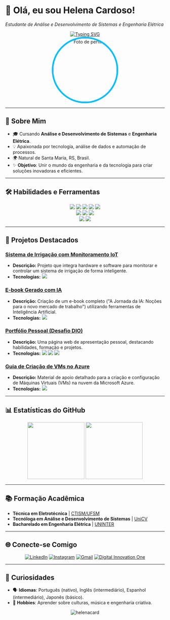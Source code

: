 # 👋 Olá, eu sou Helena Cardoso!
*Estudante de Análise e Desenvolvimento de Sistemas e Engenharia Elétrica*

<div align="center">
  <a href="https://git.io/typing-svg"><img src="https://readme-typing-svg.herokuapp.com?font=Fira+Code&size=25&pause=1000&color=00BFFF&center=true&width=435&lines=Apaixonada+por+tecnologia;Dados+e+Automa%C3%A7%C3%A3o;Desenvolvendo+solu%C3%A7%C3%B5es+inovadoras" alt="Typing SVG" /></a>
</div>

<div align="center">
  <img src="https://github.com/HelenaCard.png" width="200px" alt="Foto de perfil" style="border-radius: 50%; border: 5px solid #00BFFF;">
</div>

---

## 🚀 Sobre Mim
- 🎓 Cursando **Análise e Desenvolvimento de Sistemas** e **Engenharia Elétrica**.
- 💡 Apaixonada por tecnologia, análise de dados e automação de processos.
- 🌍 Natural de Santa Maria, RS, Brasil.
- ✨ **Objetivo**: Unir o mundo da engenharia e da tecnologia para criar soluções inovadoras e eficientes.

---

## 🛠️ Habilidades e Ferramentas

<div align="center">
  <img src="https://img.shields.io/badge/Python-3776AB?style=for-the-badge&logo=python&logoColor=white" />
  <img src="https://img.shields.io/badge/JavaScript-F7DF1E?style=for-the-badge&logo=javascript&logoColor=black" />
  <img src="https://img.shields.io/badge/C%2B%2B-00599C?style=for-the-badge&logo=c%2B%2B&logoColor=white" />
  <img src="https://img.shields.io/badge/HTML5-E34F26?style=for-the-badge&logo=html5&logoColor=white" />
  <img src="https://img.shields.io/badge/CSS3-1572B6?style=for-the-badge&logo=css3&logoColor=white" />
  <br>
  <img src="https://img.shields.io/badge/Power_BI-F2C811?style=for-the-badge&logo=powerbi&logoColor=black" />
  <img src="https://img.shields.io/badge/Microsoft_Excel-217346?style=for-the-badge&logo=microsoftexcel&logoColor=white" />
  <img src="https://img.shields.io/badge/Microsoft_Azure-0078D4?style=for-the-badge&logo=microsoftazure&logoColor=white" />
  <br>
  <img src="https://img.shields.io/badge/Git-F05032?style=for-the-badge&logo=git&logoColor=white" />
  <img src="https://img.shields.io/badge/VS_Code-007ACC?style=for-the-badge&logo=visualstudiocode&logoColor=white" />
</div>

---

## 🌟 Projetos Destacados

### [Sistema de Irrigação com Monitoramento IoT](https://github.com/HelenaCard/Iot-para-sistema-de-irriga-o---monitoramento.git)
- **Descrição:** Projeto que integra hardware e software para monitorar e controlar um sistema de irrigação de forma inteligente.
- **Tecnologias:** <img src="https://img.shields.io/badge/IoT-FF6F00?style=for-the-badge&logo=arduino&logoColor=white" />

### [E-book Gerado com IA](https://github.com/HelenaCard/lab-natty-or-not)
- **Descrição:** Criação de um e-book completo ("A Jornada da IA: Noções para o novo mercado de trabalho") utilizando ferramentas de Inteligência Artificial.
- **Tecnologias:** <img src="https://img.shields.io/badge/Inteligência_Artificial-5A4389?style=for-the-badge&logo=openai&logoColor=white" />

### [Portfólio Pessoal (Desafio DIO)](https://github.com/HelenaCard/portif-lio.git)
- **Descrição:** Uma página web de apresentação pessoal, destacando habilidades, formação e projetos.
- **Tecnologias:** <img src="https://img.shields.io/badge/HTML5-E34F26?style=for-the-badge&logo=html5&logoColor=white" /> <img src="https://img.shields.io/badge/CSS3-1572B6?style=for-the-badge&logo=css3&logoColor=white" /> <img src="https://img.shields.io/badge/JavaScript-F7DF1E?style=for-the-badge&logo=javascript&logoColor=black" />

### [Guia de Criação de VMs no Azure](https://github.com/HelenaCard/Criando---Maquinas-Virtuais-Material-de-Apoio---Azure-.git)
- **Descrição:** Material de apoio detalhado para a criação e configuração de Máquinas Virtuais (VMs) na nuvem da Microsoft Azure.
- **Tecnologias:** <img src="https://img.shields.io/badge/Microsoft_Azure-0078D4?style=for-the-badge&logo=microsoftazure&logoColor=white" />

---

## 📊 Estatísticas do GitHub

<div align="center">
  <img height="180em" src="https://github-readme-stats.vercel.app/api?username=HelenaCard&show_icons=true&theme=dracula&include_all_commits=true&count_private=true&hide_border=true&title_color=00BFFF&icon_color=00BFFF&text_color=FFF"/>
  <img height="180em" src="https://github-readme-stats.vercel.app/api/top-langs/?username=HelenaCard&layout=compact&langs_count=7&theme=dracula&hide_border=true&title_color=00BFFF&text_color=FFF"/>
</div>

---

## 📚 Formação Acadêmica
- **Técnica em Eletrotécnica** | [CTISM/UFSM](https://www.ufsm.br/unidades-universitarias/ctism/)
- **Tecnóloga em Análise e Desenvolvimento de Sistemas** | [UniCV](https://unicv.edu.br/)
- **Bacharelado em Engenharia Elétrica** | [UNINTER](https://www.uninter.com/)

---

## 🌐 Conecte-se Comigo

<div align="center">

[![LinkedIn](https://img.shields.io/badge/LinkedIn-0077B5?style=for-the-badge&logo=linkedin&logoColor=white)](https://www.linkedin.com/in/helena-cardoso-9b2b9b200/)
[![Instagram](https://img.shields.io/badge/Instagram-E4405F?style=for-the-badge&logo=instagram&logoColor=white)](https://www.instagram.com/helenas.cardoso/)
[![Gmail](https://img.shields.io/badge/Gmail-D14836?style=for-the-badge&logo=gmail&logoColor=white)](mailto:helenascardoso9@gmail.com)
[![Digital Innovation One](https://img.shields.io/badge/DIO-000?style=for-the-badge&logo=data:image/png;base64,iVBORw0KGgoAAAANSUhEUgAAABAAAAAQCAYAAAAf8/9hAAAABmJLR0QA/wD/AP+gvaeTAAAACXBIWXMAAAsTAAALEwEAmpwYAAAAB3RJTUUH4QgJDxMZqgHNKAAAAB1pVFh0Q29tbWVudAAAAAAAQ3JlYXRlZCB3aXRoIEdJTVBkLmUHAAAAJUlEQVQ4y2NgGAWjYBSMAloB4/8RDP7//8/AyMj4HwpgYmJiGKkBAJ1ZBbX4S3i5AAAAAElFTkSuQmCC&color=8A2BE2)](https://www.dio.me/users/helenasoarescardoso)

</div>

---

## 🎨 Curiosidades
- 🗣️ **Idiomas**: Português (nativo), Inglês (intermediário), Espanhol (intermediário), Japonês (básico).
- 🎵 **Hobbies**: Aprender sobre culturas, música e engenharia criativa.

<div align="center">
  <img src="https://komarev.com/ghpvc/?username=HelenaCard&label=Profile%20views&color=00BFFF&style=flat" alt="helenacard" />
</div>
